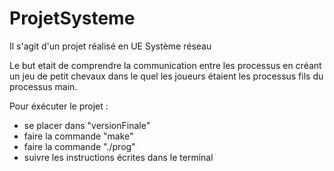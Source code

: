 # ProjetSysteme
Il s'agit d'un projet réalisé en UE Système réseau

Le but etait de comprendre la communication entre les processus en créant un jeu de petit chevaux dans le quel les joueurs étaient les processus fils du processus main.


Pour éxécuter le projet :
- se placer dans "versionFinale"
- faire la commande "make"
- faire la commande "./prog" 
- suivre les instructions écrites dans le terminal
